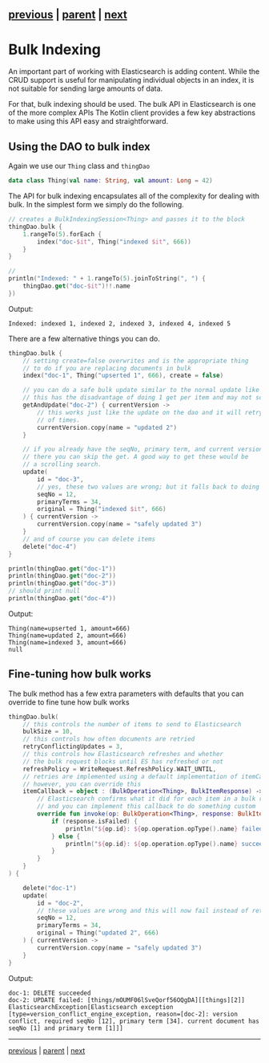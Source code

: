 [previous](crud-support.md) | [parent](index.md) | [next](search.md)
---

# Bulk Indexing

An important part of working with Elasticsearch is adding content. While the CRUD support is useful
for manipulating individual objects in an index, it is not suitable for sending large amounts of data.

For that, bulk indexing should be used. The bulk API in Elasticsearch is one of the more complex APIs
The Kotlin client provides a few key abstractions to make using this API easy and straightforward.

## Using the DAO to bulk index

Again we use our `Thing` class and `thingDao`

```kotlin
data class Thing(val name: String, val amount: Long = 42)
```

The API for bulk indexing encapsulates all of the complexity for dealing with bulk. In the simplest form
we simply do the following.

```kotlin
// creates a BulkIndexingSession<Thing> and passes it to the block
thingDao.bulk {
    1.rangeTo(5).forEach {
        index("doc-$it", Thing("indexed $it", 666))
    }
}

//
println("Indexed: " + 1.rangeTo(5).joinToString(", ") {
    thingDao.get("doc-$it")!!.name
})
```

Output:

```
Indexed: indexed 1, indexed 2, indexed 3, indexed 4, indexed 5

```

There are a few alternative things you can do.

```kotlin
thingDao.bulk {
    // setting create=false overwrites and is the appropriate thing
    // to do if you are replacing documents in bulk
    index("doc-1", Thing("upserted 1", 666), create = false)

    // you can do a safe bulk update similar to the normal update like this
    // this has the disadvantage of doing 1 get per item and may not scale
    getAndUpdate("doc-2") { currentVersion ->
        // this works just like the update on the dao and it will retry a configurable number
        // of times.
        currentVersion.copy(name = "updated 2")
    }

    // if you already have the seqNo, primary term, and current version
    // there you can skip the get. A good way to get these would be
    // a scrolling search.
    update(
        id = "doc-3",
        // yes, these two values are wrong; but it falls back to doing a getAndUpdate.
        seqNo = 12,
        primaryTerms = 34,
        original = Thing("indexed $it", 666)
    ) { currentVersion ->
        currentVersion.copy(name = "safely updated 3")
    }
    // and of course you can delete items
    delete("doc-4")
}

println(thingDao.get("doc-1"))
println(thingDao.get("doc-2"))
println(thingDao.get("doc-3"))
// should print null
println(thingDao.get("doc-4"))
```

Output:

```
Thing(name=upserted 1, amount=666)
Thing(name=updated 2, amount=666)
Thing(name=indexed 3, amount=666)
null

```

## Fine-tuning how bulk works

The bulk method has a few extra parameters with defaults that you 
can override to fine tune how bulk works

```kotlin
thingDao.bulk(
    // this controls the number of items to send to Elasticsearch
    bulkSize = 10,
    // this controls how often documents are retried
    retryConflictingUpdates = 3,
    // this controls how Elasticsearch refreshes and whether
    // the bulk request blocks until ES has refreshed or not
    refreshPolicy = WriteRequest.RefreshPolicy.WAIT_UNTIL,
    // retries are implemented using a default implementation of itemCallback
    // however, you can override this
    itemCallback = object : (BulkOperation<Thing>, BulkItemResponse) -> Unit {
        // Elasticsearch confirms what it did for each item in a bulk request
        // and you can implement this callback to do something custom
        override fun invoke(op: BulkOperation<Thing>, response: BulkItemResponse) {
            if (response.isFailed) {
                println("${op.id}: ${op.operation.opType().name} failed: ${response.failureMessage}")
            } else {
                println("${op.id}: ${op.operation.opType().name} succeeded")
            }
        }
    }
) {

    delete("doc-1")
    update(
        id = "doc-2",
        // these values are wrong and this will now fail instead of retry
        seqNo = 12,
        primaryTerms = 34,
        original = Thing("updated 2", 666)
    ) { currentVersion ->
        currentVersion.copy(name = "safely updated 3")
    }
}
```

Output:

```
doc-1: DELETE succeeded
doc-2: UPDATE failed: [things/mOUMF06lSveQorf56OQgDA][[things][2]] ElasticsearchException[Elasticsearch exception [type=version_conflict_engine_exception, reason=[doc-2]: version conflict, required seqNo [12], primary term [34]. current document has seqNo [1] and primary term [1]]]

```


---

[previous](crud-support.md) | [parent](index.md) | [next](search.md)